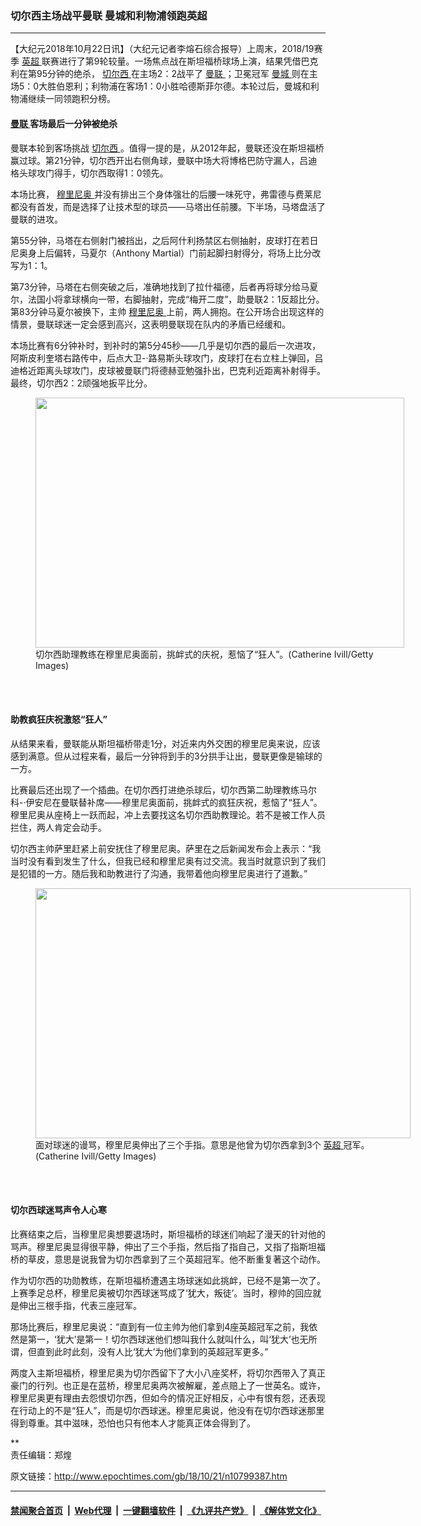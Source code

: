 ### 切尔西主场战平曼联 曼城和利物浦领跑英超
------------------------

<p>
 【大纪元2018年10月22日讯】（大纪元记者李熔石综合报导）上周末，2018/19赛季
 <a href="http://www.epochtimes.com/gb/tag/%E8%8B%B1%E8%B6%85.html">
  英超
 </a>
 联赛进行了第9轮较量。一场焦点战在斯坦福桥球场上演，结果凭借巴克利在第95分钟的绝杀，
 <a href="http://www.epochtimes.com/gb/tag/%E5%88%87%E5%B0%94%E8%A5%BF.html">
  切尔西
 </a>
 在主场2：2战平了
 <a href="http://www.epochtimes.com/gb/tag/%E6%9B%BC%E8%81%94.html">
  曼联
 </a>
 ；卫冕冠军
 <a href="http://www.epochtimes.com/gb/tag/%E6%9B%BC%E5%9F%8E.html">
  曼城
 </a>
 则在主场5：0大胜伯恩利；利物浦在客场1：0小胜哈德斯菲尔德。本轮过后，曼城和利物浦继续一同领跑积分榜。
</p>
<h4>
 <a href="http://www.epochtimes.com/gb/tag/%E6%9B%BC%E8%81%94.html">
  曼联
 </a>
 客场最后一分钟被绝杀
</h4>
<p>
 曼联本轮到客场挑战
 <a href="http://www.epochtimes.com/gb/tag/%E5%88%87%E5%B0%94%E8%A5%BF.html">
  切尔西
 </a>
 。值得一提的是，从2012年起，曼联还没在斯坦福桥赢过球。第21分钟，切尔西开出右侧角球，曼联中场大将博格巴防守漏人，吕迪格头球攻门得手，切尔西取得1：0领先。
</p>
<p>
 本场比赛，
 <a href="http://www.epochtimes.com/gb/tag/%E7%A9%86%E9%87%8C%E5%B0%BC%E5%A5%A5.html">
  穆里尼奥
 </a>
 并没有排出三个身体强壮的后腰一味死守，弗雷德与费莱尼都没有首发，而是选择了让技术型的球员——马塔出任前腰。下半场，马塔盘活了曼联的进攻。
</p>
<p>
 第55分钟，马塔在右侧射门被挡出，之后阿什利扬禁区右侧抽射，皮球打在若日尼奥身上后偏转，马夏尔（Anthony Martial）门前起脚扫射得分，将场上比分改写为1：1。
</p>
<p>
 第73分钟，马塔在右侧突破之后，准确地找到了拉什福德，后者再将球分给马夏尔，法国小将拿球横向一带，右脚抽射，完成“梅开二度”，助曼联2：1反超比分。第83分钟马夏尔被换下，主帅
 <a href="http://www.epochtimes.com/gb/tag/%E7%A9%86%E9%87%8C%E5%B0%BC%E5%A5%A5.html">
  穆里尼奥
 </a>
 上前，两人拥抱。在公开场合出现这样的情景，曼联球迷一定会感到高兴，这表明曼联现在队内的矛盾已经缓和。
</p>
<p>
 本场比赛有6分钟补时，到补时的第5分45秒——几乎是切尔西的最后一次进攻，阿斯皮利奎塔右路传中，后点大卫-‧路易斯头球攻门，皮球打在右立柱上弹回，吕迪格近距离头球攻门，皮球被曼联门将德赫亚勉强扑出，巴克利近距离补射得手。最终，切尔西2：2顽强地扳平比分。
</p>
<figure class="wp-caption aligncenter" id="attachment_10799395" style="width: 590px">
 <a href="http://i.epochtimes.com/assets/uploads/2018/10/20181022-Chi-Jin-Chelsea-celebrates-1052590796.jpg">
  <img alt="" class="size-medium_vertical wp-image-10799395" height="400" src="http://i.epochtimes.com/assets/uploads/2018/10/20181022-Chi-Jin-Chelsea-celebrates-1052590796-590x400.jpg" width="590"/>
 </a>
 <br/><figcaption class="wp-caption-text">
  切尔西助理教练在穆里尼奥面前，挑衅式的庆祝，惹恼了“狂人”。(Catherine Ivill/Getty Images)
 </figcaption><br/>
</figure><br/>
<h4>
 助教疯狂庆祝激怒“狂人”
</h4>
<p>
 从结果来看，曼联能从斯坦福桥带走1分，对近来内外交困的穆里尼奥来说，应该感到满意。但从过程来看，最后一分钟将到手的3分拱手让出，曼联更像是输球的一方。
</p>
<p>
 比赛最后还出现了一个插曲。在切尔西打进绝杀球后，切尔西第二助理教练马尔科-‧伊安尼在曼联替补席——穆里尼奥面前，挑衅式的疯狂庆祝，惹恼了“狂人”。穆里尼奥从座椅上一跃而起，冲上去要找这名切尔西助教理论。若不是被工作人员拦住，两人肯定会动手。
</p>
<p>
 切尔西主帅萨里赶紧上前安抚住了穆里尼奥。萨里在之后新闻发布会上表示：“我当时没有看到发生了什么，但我已经和穆里尼奥有过交流。我当时就意识到了我们是犯错的一方。随后我和助教进行了沟通，我带着他向穆里尼奥进行了道歉。”
</p>
<figure class="wp-caption aligncenter" id="attachment_10799398" style="width: 600px">
 <a href="http://i.epochtimes.com/assets/uploads/2018/10/20181022-Chi-Jin-Mourinho-1052590748.jpg">
  <img alt="" class="size-medium_vertical wp-image-10799398" height="400" src="http://i.epochtimes.com/assets/uploads/2018/10/20181022-Chi-Jin-Mourinho-1052590748-600x400.jpg" width="600"/>
 </a>
 <br/><figcaption class="wp-caption-text">
  面对球迷的谩骂，穆里尼奥伸出了三个手指。意思是他曾为切尔西拿到3个
  <a href="http://www.epochtimes.com/gb/tag/%E8%8B%B1%E8%B6%85.html">
   英超
  </a>
  冠军。(Catherine Ivill/Getty Images)
 </figcaption><br/>
</figure><br/>
<h4>
 切尔西球迷骂声令人心寒
</h4>
<p>
 比赛结束之后，当穆里尼奥想要退场时，斯坦福桥的球迷们响起了漫天的针对他的骂声。穆里尼奥显得很平静，伸出了三个手指，然后指了指自己，又指了指斯坦福桥的草皮，意思是说我曾为切尔西拿到了三个英超冠军。他不断重复著这个动作。
</p>
<p>
 作为切尔西的功勋教练，在斯坦福桥遭遇主场球迷如此挑衅，已经不是第一次了。上赛季足总杯，穆里尼奥被切尔西球迷骂成了‘犹大，叛徒’。当时，穆帅的回应就是伸出三根手指，代表三座冠军。
</p>
<p>
 那场比赛后，穆里尼奥说：“直到有一位主帅为他们拿到4座英超冠军之前，我依然是第一，‘犹大’是第一！切尔西球迷他们想叫我什么就叫什么，叫‘犹大’也无所谓，但直到此时此刻，没有人比‘犹大’为他们拿到的英超冠军更多。”
</p>
<p>
 两度入主斯坦福桥，穆里尼奥为切尔西留下了大小八座奖杯，将切尔西带入了真正豪门的行列。也正是在蓝桥，穆里尼奥两次被解雇，差点赔上了一世英名。或许，穆里尼奥更有理由去怨恨切尔西，但如今的情况正好相反，心中有恨有怨，还表现在行动上的不是“狂人”，而是切尔西球迷。穆里尼奥说，他没有在切尔西球迷那里得到尊重。其中滋味，恐怕也只有他本人才能真正体会得到了。
</p>
<p>
 **
 <br/>
 责任编辑：郑煌
</p>

原文链接：http://www.epochtimes.com/gb/18/10/21/n10799387.htm


------------------------
#### [禁闻聚合首页](https://github.com/gfw-breaker/banned-news/blob/master/README.md) &nbsp;|&nbsp; [Web代理](https://github.com/gfw-breaker/open-proxy/blob/master/README.md) &nbsp;|&nbsp; [一键翻墙软件](https://github.com/gfw-breaker/nogfw/blob/master/README.md) &nbsp;|&nbsp; [《九评共产党》](https://github.com/gfw-breaker/9ping.md/blob/master/README.md#九评之一评共产党是什么) &nbsp;|&nbsp; [《解体党文化》](https://github.com/gfw-breaker/jtdwh.md/blob/master/README.md#绪论)